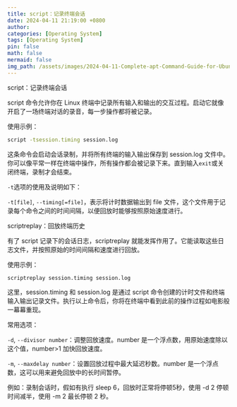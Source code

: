 ```yaml
---
title: script：记录终端会话
date: 2024-04-11 21:19:00 +0800
author: 
categories: [Operating System]
tags: [Operating System]
pin: false
math: false
mermaid: false
img_path: /assets/images/2024-04-11-Complete-apt-Command-Guide-for-Ubuntu
---
```



script：记录终端会话

script 命令允许你在 Linux 终端中记录所有输入和输出的交互过程。启动它就像开启了一场终端对话的录音，每一步操作都将被记录。

使用示例：

```bash
script -tsession.timing session.log
```

这条命令会启动会话录制，并将所有终端的输入输出保存到 session.log 文件中。你可以像平常一样在终端中操作，所有操作都会被记录下来。直到输入`exit`或关闭终端，录制才会结束。

`-t`选项的使用及说明如下：

`-t[file]`, `--timing[=file]`，表示将计时数据输出到 file 文件，这个文件用于记录每个命令之间的时间间隔，以便回放时能够按照原始速度进行。


scriptreplay：回放终端历史

有了 script 记录下的会话日志，scriptreplay 就能发挥作用了。它能读取这些日志文件，并按照原始的时间间隔和速度进行回放。

使用示例：

```bash
scriptreplay session.timing session.log
```

这里，session.timing 和 session.log 是通过 script 命令创建的计时文件和终端输入输出记录文件。执行以上命令后，你将在终端中看到此前的操作过程如电影般一幕幕重现。

常用选项：

`-d`, `--divisor number`：调整回放速度。number 是一个浮点数，用原始速度除以这个值，number>1 加快回放速度。

`-m`, `--maxdelay number`：设置回放过程中最大延迟秒数。number 是一个浮点数，这可以用来避免回放中的长时间暂停。

例如：录制会话时，假如有执行 sleep 6，回放时正常将停顿5秒，使用 -d 2 停顿时间减半，使用 -m 2 最长停顿 2 秒。